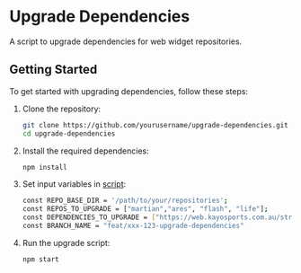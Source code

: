 # Upgrade Dependencies

A script to upgrade dependencies for web widget repositories.

## Getting Started

To get started with upgrading dependencies, follow these steps:

1. Clone the repository:

   ```sh
   git clone https://github.com/yourusername/upgrade-dependencies.git
   cd upgrade-dependencies
   ```

2. Install the required dependencies:

   ```sh
   npm install
   ```

3. Set input variables in [script](scripts/index.js):

   ```sh
   const REPO_BASE_DIR = '/path/to/your/repositories';
   const REPOS_TO_UPGRADE = ["martian","ares", "flash", "life"];
   const DEPENDENCIES_TO_UPGRADE = ["https://web.kayosports.com.au/streamotion-web-app/player-abc/version/xyz/package.tgz"];
   const BRANCH_NAME = "feat/xxx-123-upgrade-dependencies"
   ```

4. Run the upgrade script:
   ```sh
   npm start
   ```
